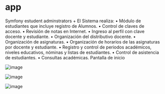 # app
Symfony estudent adminstrators +
El Sistema realiza:
•	Módulo de estudiantes que incluye registro de Alumnos.
•	Control de claves de acceso. 
•	Revisión de notas en Internet. 
•	Ingreso al perfil con clave docente y estudiante.
•	Organización del distributivo docente.
•	Organización de asignaturas.
•	Organización de horarios de las asignaturas por docente y estudiante.
•	Registro y control de periodos académicos, niveles educativos, nóminas y listas de estudiantes.
•	Control de asistencia de estudiantes.
•	Consultas académicas.
Pantalla de inicio 
 
 
![image](https://user-images.githubusercontent.com/86753747/146279946-38c79d55-267b-4fae-9f62-47ef56b707e4.png)

![image](https://user-images.githubusercontent.com/86753747/146279991-046ec20a-e237-47a6-ab63-f4c4eaed02ef.png)


![image](https://user-images.githubusercontent.com/86753747/146280034-97b3564c-0a30-4e93-b16e-4fee5fca0ea3.png)







